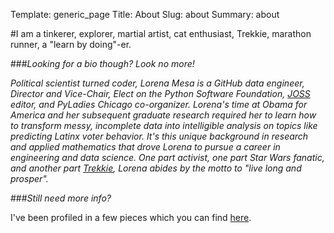 Template: generic_page
Title: About
Slug: about
Summary: about

#I am a tinkerer, explorer, martial artist, cat enthusiast, Trekkie, marathon runner, a "learn by doing"-er. 


###_Looking for a bio though? Look no more!_

_Political scientist turned coder, Lorena Mesa is a GitHub data engineer, Director and Vice-Chair, Elect on the Python Software Foundation, [JOSS](https://joss.theoj.org/about) editor, and PyLadies Chicago co-organizer. Lorena's time at Obama for America and her subsequent graduate research required her to learn how to transform messy, incomplete data into intelligible analysis on topics like predicting Latinx voter behavior. It's this unique background in research and applied mathematics that drove Lorena to pursue a career in engineering and data science. One part activist, one part Star Wars fanatic, and another part [Trekkie](https://www.greggpollack.com/wp-content/uploads/2017/03/lorena_for_twitter.jpg), Lorena abides by the motto to "live long and prosper"._

###_Still need more info?_

I've been profiled in a few pieces which you can find [here](/talks.html#media).

